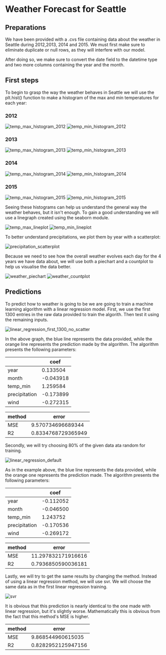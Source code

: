 # Weather Forecast for Seattle

## Preparations

We have been provided with a .cvs file containing data about the weather in 
Seattle during 2012,2013, 2014 and 2015. We must first make sure to eliminate 
duplicate or null rows, as they will interfere with our model.

After doing so, we make sure to convert the date field to the datetime type and
two more columns containing the year and the month.

## First steps
To begin to grasp the way the weather behaves in Seattle we will use the plt.hist()
function to make a histogram of the max and min temperatures for each year:

### 2012
![temp_max_histogram_2012](/images/temp_max_histogram_2012.png)
![temp_min_histogram_2012](/images/temp_min_histogram_2012.png)
### 2013
![temp_max_histogram_2013](/images/temp_max_histogram_2013.png)
![temp_min_histogram_2013](/images/temp_min_histogram_2013.png)
### 2014
![temp_max_histogram_2014](/images/temp_max_histogram_2014.png)
![temp_min_histogram_2014](/images/temp_min_histogram_2014.png)
### 2015
![temp_max_histogram_2015](/images/temp_max_histogram_2015.png)
![temp_min_histogram_2015](/images/temp_min_histogram_2015.png)

Seeing these histograms can help us understand the general way the weather behaves,
but it isn't enough. To gain a good understanding we will use a linegraph created 
using the seaborn module.

![temp_max_lineplot](/images/temp_max_lineplot.png)
![temp_min_lineplot](/images/temp_min_lineplot.png)

To better understand precipitations, we plot them by year with a scatterplot:

![precipitation_scatterplot](/images/precipitation_scatterplot.png)

Because we need to see how the overall weather evolves each day for the 4 years we have
data about, we will use both a piechart and a countplot to help us visualise the data better.

![weather_piechart](/images/weather_piechart.png)
![weather_countplot](/images/weather_countplot.png)

## Predictions
To predict how to weather is going to be we are going to train a machine learning algorithm with a linear
regression model.
First, we use the first 1300 entries in the raw data provided to train the algorith. Then test it using the
remaining inputs.

![linear_regression_first_1300_no_scatter](/images/linear_regression_first_1300_no_scatter.png)

In the above graph, the blue line represents the data provided, while the orange line represents the 
prediction made by the algorithm.
The algorithm presents the following parameters:

|               | coef      |
|---------------|-----------|
| year          | 0.133504  |
| month         | -0.043918 |
| temp_min      | 1.259584  |
| precipitation | -0.173899 |
| wind          | -0.272315 |

| method | error              |
|--------|--------------------|
| MSE    | 9.570734696689344  |
| R2     | 0.8334768729365949 |

Secondly, we will try choosing 80% of the given data ata random for training.

![linear_regression_default](/images/linear_regression_default.png)

As in the example above, the blue line represents the data provided, while the orange one represents
the prediction made.
The algorithm presents the following parameters:

|               | coef      |
|---------------|-----------|
| year          | -0.112052 |
| month         | -0.046500 |
| temp_min      | 1.243752  |
| precipitation | -0.170536 |
| wind          | -0.269172 |


| method | error              |
|--------|--------------------|
| MSE    | 11.297832171916616 |
| R2     | 0.7936850590036181 |

Lastly, we will try to get the same results by changing the method. Instead of using a linear regression
method, we will use svr.
We will choose the same data as in the first linear regression training.

![svr](/images/svr.png)

It is obvious that this prediction is nearly identical to the one made with linear regression, but it's slightly
worse. Mathematically this is obvious from the fact that this method's MSE is higher.

| method | error              |
|--------|--------------------|
| MSE    | 9.868544960615035  |
| R2     | 0.8282952125947156 |